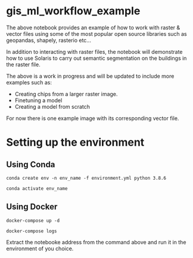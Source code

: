 # gis_ml_workflow_example

The above notebook provides an example of how to work with raster & vector files using some of the most popular open source libraries such as geopandas, shapely, rasterio etc...

In addition to interacting with raster files, the notebook will demonstrate how to use Solaris to carry out semantic segmentation on the buildings in the raster file.

The above is a work in progress and will be updated to include more examples such as: 

* Creating chips from a larger raster image.
* Finetuning a model
* Creating a model from scratch

For now there is one example image with its corresponding vector file. 

# Setting up the environment

## Using Conda

`conda create env -n env_name -f environment.yml python 3.8.6`

`conda activate env_name`

## Using Docker

`docker-compose up -d`

`docker-compose logs`

Extract the notebooke address from the command above and run it in the environment of you choice.
